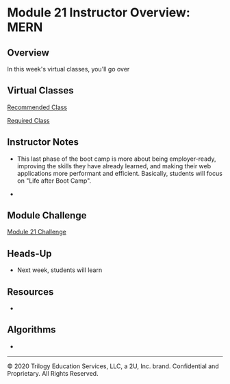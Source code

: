 # Module 21 Instructor Overview: MERN

## Overview

In this week's virtual classes, you'll go over 

## Virtual Classes

[Recommended Class](./21.1-RECOMMENDED.md)

[Required Class](./21.2-REQUIRED.md)

## Instructor Notes

* This last phase of the boot camp is more about being employer-ready, improving the skills they have already learned, and making their web applications more performant and efficient. Basically, students will focus on "Life after Boot Camp". 

* 

## Module Challenge

[Module 21 Challenge](../../01-Class-Content/21-MERN/02-Challenge)

## Heads-Up

* Next week, students will learn 

## Resources

* 

## Algorithms

* 

---
© 2020 Trilogy Education Services, LLC, a 2U, Inc. brand.  Confidential and Proprietary.  All Rights Reserved.
